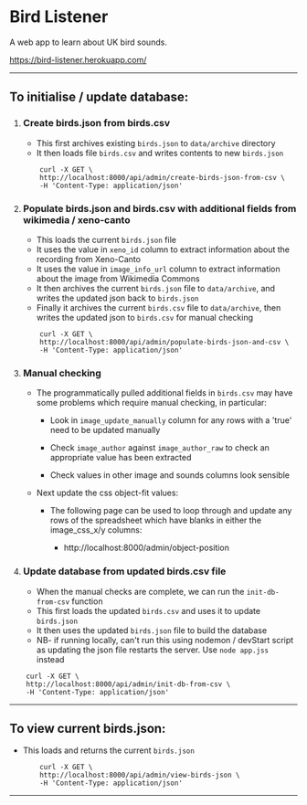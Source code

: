 
# Bird Listener

A web app to learn about UK bird sounds.

https://bird-listener.herokuapp.com/
______________________________________
## To initialise / update database:

1. ### Create birds.json from birds.csv

    * This first archives existing `birds.json` to `data/archive` directory
    * It then loads file `birds.csv` and writes contents to new `birds.json`

    ``` 
        curl -X GET \
        http://localhost:8000/api/admin/create-birds-json-from-csv \
        -H 'Content-Type: application/json'
    ```

2. ### Populate birds.json and birds.csv with additional fields from wikimedia / xeno-canto

    * This loads the current `birds.json` file
    * It uses the value in `xeno_id` column to extract information about the recording from Xeno-Canto
    * It uses the value in `image_info_url` column to extract information about the image from Wikimedia Commons
    * It then archives the current `birds.json` file to `data/archive`, and writes the updated json back to `birds.json`
    * Finally it archives the current `birds.csv` file to `data/archive`, then writes the updated json to `birds.csv` for manual checking

    ``` 
        curl -X GET \
        http://localhost:8000/api/admin/populate-birds-json-and-csv \
        -H 'Content-Type: application/json'
    ```

3. ### Manual checking

    * The programmatically pulled additional fields in `birds.csv` may have some problems which require manual checking, in particular:

        * Look in `image_update_manually` column for any rows with a 'true' need to be updated manually

        * Check `image_author` against `image_author_raw` to check an appropriate value has been extracted

        * Check values in other image and sounds columns look sensible
    
    * Next update the css object-fit values:

        * The following page can be used to loop through and update any rows of the spreadsheet which have blanks in either the image_css_x/y columns:

            * http://localhost:8000/admin/object-position

4. ### Update database from updated birds.csv file

    * When the manual checks are complete, we can run the `init-db-from-csv` function
    * This first loads the updated `birds.csv` and uses it to update `birds.json`
    * It then uses the updated `birds.json` file to build the database
    * NB- if running locally, can't run this using nodemon / devStart script as updating the json file restarts the server. Use `node app.jss` instead

``` 
    curl -X GET \
    http://localhost:8000/api/admin/init-db-from-csv \
    -H 'Content-Type: application/json'
```
______________________________________

## To view current birds.json:

* This loads and returns the current `birds.json`

    ``` 
        curl -X GET \
        http://localhost:8000/api/admin/view-birds-json \
        -H 'Content-Type: application/json'
    ```
______________________________________
